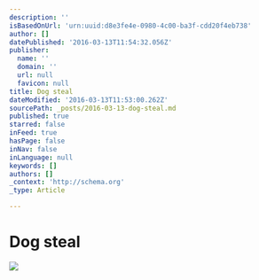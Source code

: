```yaml
---
description: ''
isBasedOnUrl: 'urn:uuid:d8e3fe4e-0980-4c00-ba3f-cdd20f4eb738'
author: []
datePublished: '2016-03-13T11:54:32.056Z'
publisher:
  name: ''
  domain: ''
  url: null
  favicon: null
title: Dog steal
dateModified: '2016-03-13T11:53:00.262Z'
sourcePath: _posts/2016-03-13-dog-steal.md
published: true
starred: false
inFeed: true
hasPage: false
inNav: false
inLanguage: null
keywords: []
authors: []
_context: 'http://schema.org'
_type: Article

---
```

# Dog steal
![](https://the-grid-user-content.s3-us-west-2.amazonaws.com/13567fcf-8cdd-465d-ba4f-155f516c3284.png)